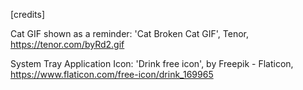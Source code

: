 [credits]

Cat GIF shown as a reminder: 'Cat Broken Cat GIF', Tenor, https://tenor.com/byRd2.gif

System Tray Application Icon: 'Drink free icon', by Freepik - Flaticon, https://www.flaticon.com/free-icon/drink_169965
